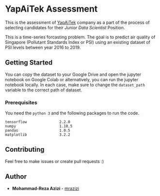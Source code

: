 # YapAiTek Assessment

This is the assessment of [YapAiTek](http://www.yapaitek.com/) company as a part of the process of selecting candidates for their *Junior Data Scientist* Position.

This is a time-series forcasting problem. The goal is to predict air quality of Singapore (Pollutant Standards Index or PSI) using an existing dataset of PSI levels between year 2016 to 2019.

## Getting Started

You can copy the dataset to your Google Drive and open the jupyter notebook on Google Colab or alternatively, you can run the jupyter notebook locally. In each case, make sure to change the ``dataset_path`` variable to the correct path of dataset.

### Prerequisites

You need the ``python 3`` and the following packages to run the code.

```
tensorflow               2.2.0
numpy                    1.18.5
pandas                   1.0.5
matplotlib               3.2.2
```


## Contributing

Feel free to make issues or create pull requests :)


## Author

* **Mohammad-Reza Azizi** - [mrazizi](https://github.com/mrazizi)
